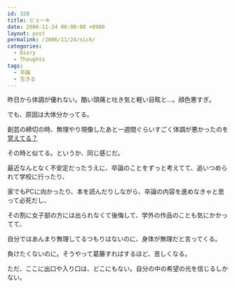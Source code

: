 ```yaml
---
id: 328
title: ビョーキ
date: 2006-11-24 00:00:00 +0900
layout: post
permalink: /2006/11/24/sick/
categories:
  - Diary
  - Thoughts
tags:
  - 卒論
  - 生きる
---
```

昨日から体調が優れない。酷い頭痛と吐き気と軽い目眩と…。顔色悪すぎ。
  
でも、原因は大体分かってる。

創芸の締切の時、無理やり現像したあと一週間ぐらいすごく体調が悪かったのを[覚えてる？](http://monta.ampomtan.com/?p=347)
  
その時と似てる。というか、同じ感じだ。

最近なんとなく不安定だったうえに、卒論のことをずっと考えてて、追いつめられて学校に行ったり、
  
家でもPCに向かったり、本を読んだりしながら、卒論の内容を進めなきゃと思って必死だし、
  
その割に女子部の方には出られなくて後悔して、学外の作品のことも気にかかってて、
  
自分ではあんまり無理してるつもりはないのに、身体が無理だと言ってくる。

負けたくないのに。そうやって葛藤すればするほど、苦しくなる。
  
ただ、ここに出口や入り口は、どこにもない。自分の中の希望の光を信じるしかない。
